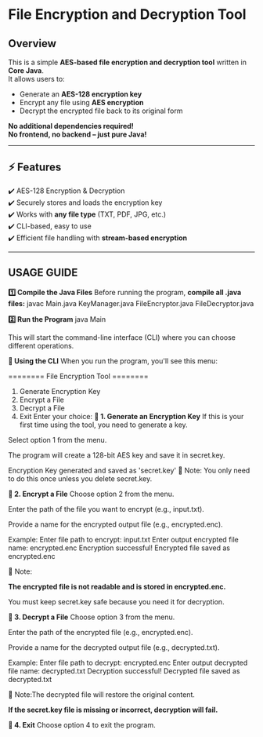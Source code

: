 # File Encryption and Decryption Tool

## Overview
This is a simple **AES-based file encryption and decryption tool** written in **Core Java**.  
It allows users to:
- Generate an **AES-128 encryption key**
- Encrypt any file using **AES encryption**
- Decrypt the encrypted file back to its original form  

**No additional dependencies required!**  
**No frontend, no backend – just pure Java!**  

---

## ⚡ Features
✔️ AES-128 Encryption & Decryption  
✔️ Securely stores and loads the encryption key  
✔️ Works with **any file type** (TXT, PDF, JPG, etc.)  
✔️ CLI-based, easy to use  
✔️ Efficient file handling with **stream-based encryption**  

---

## USAGE GUIDE
**1️⃣ Compile the Java Files**
Before running the program, **compile all .java files:**
javac Main.java KeyManager.java FileEncryptor.java FileDecryptor.java

**2️⃣ Run the Program**
java Main

This will start the command-line interface (CLI) where you can choose different operations.

**📜 Using the CLI**
When you run the program, you'll see this menu:

======== File Encryption Tool ========
1. Generate Encryption Key
2. Encrypt a File
3. Decrypt a File
4. Exit
Enter your choice:
**🔹 1. Generate an Encryption Key**
If this is your first time using the tool, you need to generate a key.

Select option 1 from the menu.

The program will create a 128-bit AES key and save it in secret.key.

Encryption Key generated and saved as 'secret.key'
📌 Note: You only need to do this once unless you delete secret.key.

**🔹 2. Encrypt a File**
Choose option 2 from the menu.

Enter the path of the file you want to encrypt (e.g., input.txt).

Provide a name for the encrypted output file (e.g., encrypted.enc).

Example:
Enter file path to encrypt: input.txt
Enter output encrypted file name: encrypted.enc
Encryption successful! Encrypted file saved as encrypted.enc

📌 Note:

**The encrypted file is not readable and is stored in encrypted.enc.**

You must keep secret.key safe because you need it for decryption.

**🔹 3. Decrypt a File**
Choose option 3 from the menu.

Enter the path of the encrypted file (e.g., encrypted.enc).

Provide a name for the decrypted output file (e.g., decrypted.txt).

Example:
Enter file path to decrypt: encrypted.enc
Enter output decrypted file name: decrypted.txt
Decryption successful! Decrypted file saved as decrypted.txt

📌 Note:The decrypted file will restore the original content.

**If the secret.key file is missing or incorrect, decryption will fail.**

**🔹 4. Exit**
Choose option 4 to exit the program.
